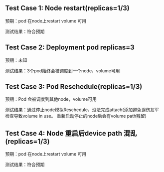 ## Test Case 1: Node restart(replicas=1/3)
预期：pod 在node上restart volume 可用

测试结果：符合预期

## Test Case 2: Deployment pod replicas=3
预期：未知

测试结果：3个pod始终会被调度到一个node，volume可用

## Test Case 3: Pod Reschedule(replicas=1/3)
预期：Pod 会被调度到其他node，volume可用

测试结果：通过停止node模拟Reschedule，没法完成attach(添加避免误伤友军检查导致volume in use。 重新启动停止的node后会有volume path残留)

## Test Case 4: Node 重启后device path 混乱(replicas=1/3)
预期：pod 在node上restart volume 可用

测试结果：符合预期
